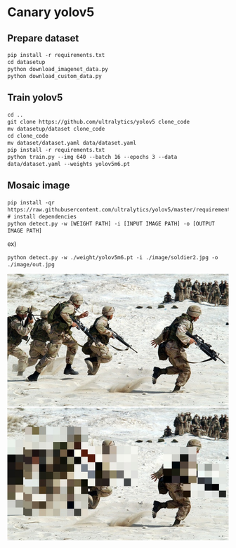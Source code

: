 # Canary yolov5

## Prepare dataset
```
pip install -r requirements.txt
cd datasetup
python download_imagenet_data.py
python download_custom_data.py
```

## Train yolov5
```
cd ..
git clone https://github.com/ultralytics/yolov5 clone_code
mv datasetup/dataset clone_code
cd clone_code
mv dataset/dataset.yaml data/dataset.yaml
pip install -r requirements.txt
python train.py --img 640 --batch 16 --epochs 3 --data data/dataset.yaml --weights yolov5m6.pt
```

## Mosaic image
```
pip install -qr https://raw.githubusercontent.com/ultralytics/yolov5/master/requirements.txt  # install dependencies
python detect.py -w [WEIGHT PATH] -i [INPUT IMAGE PATH] -o [OUTPUT IMAGE PATH]
```
ex)
```
python detect.py -w ./weight/yolov5m6.pt -i ./image/soldier2.jpg -o ./image/out.jpg
```
![in](image/soldier2.jpg)
![out](image/yolov5l6.jpg)
